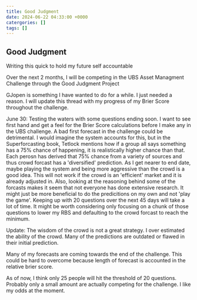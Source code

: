 ```yaml
---
title: Good Judgment
date: 2024-06-22 04:33:00 +0000
catergories: []
tags: []
---
```


## Good Judgment

Writing this quick to hold my future self accountable

Over the next 2 months, I will be competing in the UBS Asset Managment Challenge through the Good Judgment Project

GJopen is something I have wanted to do for a while. I just needed a reason. I will update this thread with my progress of my Brier Score throughout the challenge. 

June 30: Testing the waters with some questions ending soon. I want to see first hand and get a feel for the Brier Score calculations before I make any in the UBS challenge. A bad first forecast in the challenge could be detrimental.
I would imagine the system accounts for this, but in the Superforcasting book, Tetlock mentions how if a group all says something has a 75% chance of happening, it is realistically higher chance than that. Each perosn has derived that 75% chance from a variety of sources and thus crowd forcast has a 'diversified' prediction. 
As I get nearer to end date, maybe playing the system and being more aggressive than the crowd is a good idea. This will not work if the crowd is an 'efficient' market and it is already adjusted in. Also, looking at the reasoning behind some of the forcasts makes it seem that not everyone has done extensive research. It might just be more beneficial to do the predicitions on my own and not 'play the game'. 
Keeping up with 20 questions over the next 45 days will take a lot of time. It might be worth considering only focusing on a chunk of those questions to lower my RBS and defaulting to the crowd forcast to reach the minimum.

Update: The wisdom of the crowd is not a great strategy. I over estimated the ability of the crowd. Many of the predictions are outdated or flawed in their initial prediction. 

Many of my forecasts are coming towards the end of the challenge. This could be hard to overcome because length of forecast is accounted in the relative brier score.

As of now, I think only 25 people will hit the threshold of 20 questions. Probably only a small amount are actually competing for the challenge. I like my odds at the moment.

